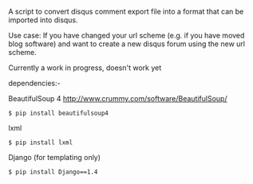 A script to convert disqus comment export file into a format that can be imported into disqus.

Use case: If you have changed your url scheme (e.g. if you have moved blog software) and want to create a new disqus forum using the new url scheme.

Currently a work in progress, doesn't work yet

dependencies:-

BeautifulSoup 4 http://www.crummy.com/software/BeautifulSoup/

`$ pip install beautifulsoup4`

lxml

`$ pip install lxml` 

Django (for templating only)

`$ pip install Django==1.4`
